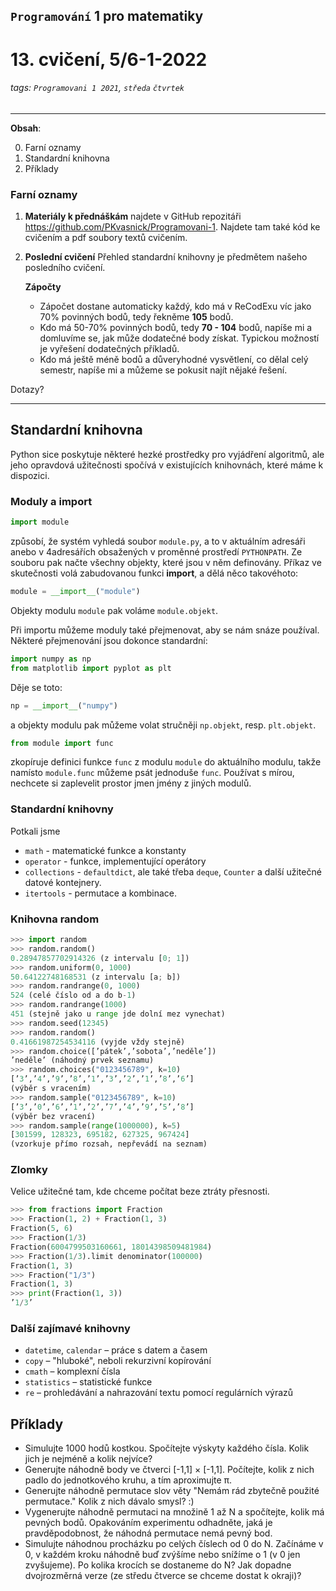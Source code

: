 ## `Programování` 1 pro matematiky

# 13. cvičení, 5/6-1-2022

###### tags: `Programovani 1 2021`, `středa` `čtvrtek`

-----

**Obsah**:

0. Farní oznamy
1. Standardní knihovna
1. Příklady

### Farní oznamy

1. **Materiály k přednáškám** najdete v GitHub repozitáři https://github.com/PKvasnick/Programovani-1. Najdete tam také kód ke cvičením a pdf soubory textů cvičením.

2. **Poslední cvičení** Přehled standardní knihovny je předmětem našeho posledního cvičení. 

   **Zápočty** 

   - Zápočet dostane automaticky každý, kdo má v ReCodExu víc jako 70% povinných bodů, tedy řekněme **105** bodů. 
   - Kdo má 50-70% povinných bodů, tedy **70 - 104** bodů, napíše mi a domluvíme se, jak může dodatečné body získat. Typickou možností je vyřešení dodatečných příkladů.
   - Kdo má ještě méně bodů a důveryhodné vysvětlení, co dělal celý semestr, napíše mi a můžeme se pokusit najít nějaké řešení. 

Dotazy?

---

## Standardní knihovna

Python sice poskytuje některé hezké prostředky pro vyjádření algoritmů, ale jeho opravdová užitečnosti spočívá v existujících knihovnách, které máme k dispozici. 

### Moduly a import

```python
import module
```

způsobí, že systém vyhledá soubor `module.py`, a to v aktuálním adresáři anebo v 4adresářích obsažených v proměnné prostředí `PYTHONPATH`. Ze souboru pak načte všechny objekty, které jsou v něm definovány. Příkaz ve skutečnosti volá zabudovanou funkci __import__, a dělá něco takovéhoto:

```python
module = __import__("module")
```

Objekty modulu `module` pak voláme `module.objekt`.

Při importu můžeme moduly také přejmenovat, aby se nám snáze používal. Některé přejmenování jsou dokonce standardní:

```python
import numpy as np
from matplotlib import pyplot as plt
```

Děje se toto:

```python
np = __import__("numpy")
```

a objekty modulu pak můžeme volat stručněji `np.objekt`, resp. `plt.objekt`.

```python
from module import func
```

zkopíruje definici funkce `func` z modulu `module` do aktuálního modulu, takže namísto `module.func` můžeme psát jednoduše `func`.  Používat s mírou, nechcete si zaplevelit prostor jmen jmény z jiných modulů. 

### Standardní knihovny

Potkali jsme 

- `math` - matematické funkce a konstanty
- `operator` - funkce, implementující operátory
- `collections` - `defaultdict`, ale také třeba `deque`, `Counter` a další užitečné datové kontejnery.
- `itertools` - permutace a kombinace.

### Knihovna random

```python
>>> import random
>>> random.random()
0.28947857702914326 (z intervalu [0; 1])
>>> random.uniform(0, 1000)
50.64122748168531 (z intervalu [a; b])
>>> random.randrange(0, 1000)
524 (celé číslo od a do b-1)
>>> random.randrange(1000)
451 (stejně jako u range jde dolní mez vynechat)
>>> random.seed(12345)
>>> random.random()
0.41661987254534116 (vyjde vždy stejně)
>>> random.choice([’pátek’,’sobota’,’neděle’])
’neděle’ (náhodný prvek seznamu)
>>> random.choices("0123456789", k=10)
[’3’,’4’,’9’,’8’,’1’,’3’,’2’,’1’,’8’,’6’]
(výběr s vracením)
>>> random.sample("0123456789", k=10)
[’3’,’0’,’6’,’1’,’2’,’7’,’4’,’9’,’5’,’8’]
(výběr bez vracení)
>>> random.sample(range(1000000), k=5)
[301599, 128323, 695182, 627325, 967424]
(vzorkuje přímo rozsah, nepřevádí na seznam)
```

### Zlomky

Velice užitečné tam, kde chceme počítat beze ztráty přesnosti.

```python
>>> from fractions import Fraction
>>> Fraction(1, 2) + Fraction(1, 3)
Fraction(5, 6)
>>> Fraction(1/3)
Fraction(6004799503160661, 18014398509481984)
>>> Fraction(1/3).limit denominator(100000)
Fraction(1, 3)
>>> Fraction("1/3")
Fraction(1, 3)
>>> print(Fraction(1, 3))
’1/3’
```

### Další zajímavé knihovny

- `datetime`, `calendar` – práce s datem a časem
- `copy` – "hluboké", neboli rekurzivní kopírování
- `cmath` – komplexní čísla
- `statistics` – statistické funkce
- `re` – prohledávání a nahrazování textu pomocí regulárních výrazů

## Příklady

- Simulujte 1000 hodů kostkou. Spočítejte výskyty každého čísla.  Kolik jich je nejméně a kolik nejvíce?
- Generujte náhodně body ve čtverci [-1,1] × [-1,1].  Počítejte, kolik z nich padlo do jednotkového kruhu, a tím 	    aproximujte π. 
- Generujte náhodně permutace slov věty "Nemám rád zbytečně použité permutace." Kolik z nich dávalo smysl? :)
- Vygenerujte náhodně permutaci na množině 1 až N a spočítejte, kolik má pevných bodů. Opakováním experimentu odhadněte, jaká je pravděpodobnost, že náhodná permutace nemá pevný bod. 
- Simulujte náhodnou procházku po celých číslech od 0 do N. Začínáme v 0, v každém kroku náhodně buď zvýšíme nebo snížíme o 1 (v 0 jen zvyšujeme). Po kolika krocích se dostaneme do N? Jak dopadne dvojrozměrná verze (ze středu čtverce se chceme dostat k okraji)? 	
